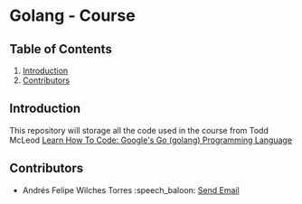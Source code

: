 # Golang - Course

## Table of Contents

1. [Introduction](#introduction)
2. [Contributors](#contributors)

## Introduction

This repository will storage all the code used in the course from Todd McLeod [Learn How To Code: Google's Go (golang) Programming Language
](https://www.udemy.com/course/learn-how-to-code/learn/lecture/37482440#overview)

## Contributors

- Andrés Felipe Wilches Torres :speech_baloon: [Send Email](mailto:andresfwilchestdev@gmail.com)
